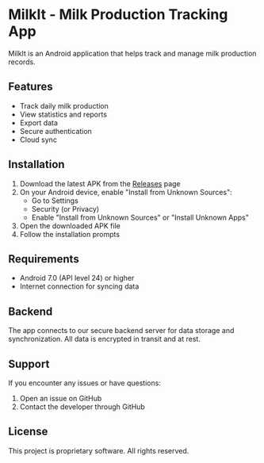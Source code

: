 # MilkIt - Milk Production Tracking App

MilkIt is an Android application that helps track and manage milk production records.

## Features

- Track daily milk production
- View statistics and reports
- Export data
- Secure authentication
- Cloud sync

## Installation

1. Download the latest APK from the [Releases](https://github.com/Nishant-Raj-Hub/MilkIt/releases) page
2. On your Android device, enable "Install from Unknown Sources":
   - Go to Settings
   - Security (or Privacy)
   - Enable "Install from Unknown Sources" or "Install Unknown Apps"
3. Open the downloaded APK file
4. Follow the installation prompts

## Requirements

- Android 7.0 (API level 24) or higher
- Internet connection for syncing data

## Backend

The app connects to our secure backend server for data storage and synchronization. All data is encrypted in transit and at rest.

## Support

If you encounter any issues or have questions:

1. Open an issue on GitHub
2. Contact the developer through GitHub

## License

This project is proprietary software. All rights reserved.
